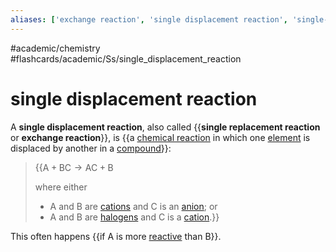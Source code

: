 ```yaml
---
aliases: ['exchange reaction', 'single displacement reaction', 'single-displacement reaction', 'single replacement reaction', 'single-replacement reaction',]
---
```


#academic/chemistry #flashcards/academic/Ss/single_displacement_reaction

# single displacement reaction

A __single displacement reaction__, also called {{__single replacement reaction__ or __exchange reaction__}}, is {{a [chemical reaction](chemical%20reaction.md) in which one [element](chemical%20element.md) is displaced by another in a [compound](chemical%20compound.md)}}:

> {{$\text{A}+\text{BC}\rightarrow\text{AC}+\text{B}$
>
> where either
> - $\text{A}$ and $\text{B}$ are [cations](ion.md) and $\text{C}$ is an [anion](ion.md); or
> - $\text{A}$ and $\text{B}$ are [halogens](halogen.md) and $\text{C}$ is a [cation](ion.md).}}

This often happens {{if $\text{A}$ is more [reactive](reactivity%20(chemistry).md) than $\text{B}$}}.

